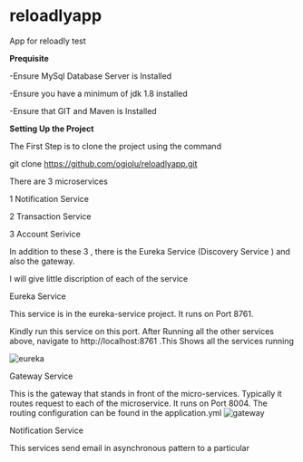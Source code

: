 # reloadlyapp
App for reloadly test

**Prequisite** 


 -Ensure MySql Database Server is Installed
 
 -Ensure you have a minimum of jdk 1.8 installed 
 
 -Ensure that GIT and Maven is Installed 
 
**Setting Up the Project**


The First Step is to clone the project using the command 

 git clone https://github.com/ogiolu/reloadlyapp.git
 


There are 3 microservices 

1 Notification Service

2 Transaction Service

3 Account Serivice


In addition to these 3 , there is the Eureka Service (Discovery Service ) and also the gateway.

I will give little discription of each of the service


Eureka Service 

  This service is  in the eureka-service project. It runs on Port 8761.
  
  Kindly run this service on this port. After Running all the other services above, navigate to http://localhost:8761 .This Shows all the services running 
  
  
  ![eureka](https://user-images.githubusercontent.com/17859246/111922823-680ac680-8a9c-11eb-8cb0-9f7a9b4a8a98.png)
  
  
  Gateway Service
  
   This is the gateway that stands in front of the micro-services. Typically it routes request to each of the microservice. It runs on Port 8004. The routing configuration can be found 
   in the application.yml 
   ![gateway](https://user-images.githubusercontent.com/17859246/111922997-4d851d00-8a9d-11eb-995f-f2862bd48821.PNG)
   
  
Notification Service

  This services send email in asynchronous pattern to a particular 
 
  

  


